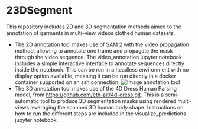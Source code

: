# 23DSegment

This repository includes 2D and 3D segmentation methods aimed to the annotation of garments in multi-view videos clothed human datasets. 

- The 2D annotation tool makes use of SAM 2 with the video propagation method, allowing to annotate one frame and propagate the mask through the video sequence. The video_annotation jupyter notebook includes a simple interactive interface to annotate sequences directly inside the notebook. This can be run in a headless environment with no display option available, meaning it can be run directly in a docker container supported on an ssh connection.
![Image annotation tool](23DSegment/2D_annotation/video_annotation.ipynb)
- The 3D annotation tool makes use of the 4D Dress Human Parsing model, from https://github.com/eth-ait/4d-dress.git. This is a semi-automatic tool to produce 3D segmentation masks using rendered multi-views leveraging the scanned 3D human body shape. Instructions on how to run the different steps are included in the visualize_predictions jupyter notebook.